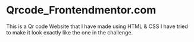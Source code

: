 # Qrcode_Frontendmentor.com
This is a Qr code Website that I have made using HTML &amp; CSS I have tried to make it look exactly like the one in the challenge.

